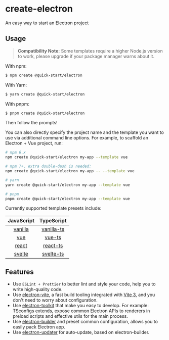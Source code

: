 # create-electron

An easy way to start an Electron project

## Usage

> **Compatibility Note:**
> Some templates require a higher Node.js version to work, please upgrade if your package manager warns about it.

With npm:

```bash
$ npm create @quick-start/electron
```

With Yarn:

```bash
$ yarn create @quick-start/electron
```

With pnpm:

```bash
$ pnpm create @quick-start/electron
```

Then follow the prompts!

You can also directly specify the project name and the template you want to use via additional command line options. For example, to scaffold an Electron + Vue project, run:

```bash
# npm 6.x
npm create @quick-start/electron my-app --template vue

# npm 7+, extra double-dash is needed:
npm create @quick-start/electron my-app -- --template vue

# yarn
yarn create @quick-start/electron my-app --template vue

# pnpm
pnpm create @quick-start/electron my-app --template vue
```

Currently supported template presets include:

|          JavaScript           |              TypeScript             |
| :---------------------------: | :---------------------------------: |
| [vanilla](playground/vanilla) | [vanilla-ts](playground/vanilla-ts) |
|     [vue](playground/vue)     |     [vue-ts](playground/vue-ts)     |
|   [react](playground/react)   |   [react-ts](playground/react-ts)   |
|  [svelte](playground/svelte)  |  [svelte-ts](playground/svelte-ts)  |

## Features

- Use `ESLint + Prettier` to better lint and style your code, help you to write high-quality code.
- Use [electron-vite](https://github.com/alex8088/electron-vite), a fast build tooling integrated with [Vite 3](https://vitejs.dev), and you don't need to worry about configuration.
- Use [electron-toolkit](https://github.com/alex8088/electron-toolkit) that make you easy to develop. For example: TSconfigs extends, expose common Electron APIs to renderers in preload scripts and effective utils for the main process.
- Use [electron-builder](https://www.electron.build) and preset common configuration, allows you to easily pack Electron app.
- Use [electron-updater](https://www.electron.build) for auto-update, based on electron-builder.
